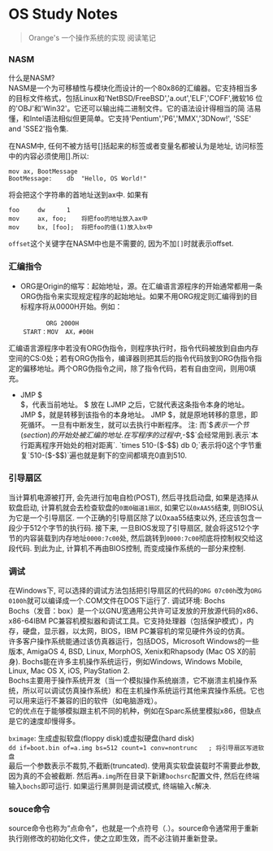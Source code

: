 # OS Study Notes
> Orange's 一个操作系统的实现 阅读笔记

### NASM
什么是NASM?  
NASM是一个为可移植性与模块化而设计的一个80x86的汇编器。它支持相当多
的目标文件格式，包括Linux和'NetBSD/FreeBSD','a.out','ELF','COFF',微软16
位的'OBJ'和'Win32'。它还可以输出纯二进制文件。它的语法设计得相当的简
洁易懂，和Intel语法相似但更简单。它支持'Pentium','P6','MMX','3DNow!',
'SSE' and 'SSE2'指令集.   
  
在NASM中, 任何不被方括号[]括起来的标签或者变量名都被认为是地址, 访问标签中的内容必须使用[].所以:  
```Assembly
mov ax, BootMessage
BootMessage:    db  "Hello, OS World!"
```  
将会把这个字符串的首地址送到ax中. 如果有
```Assembly
foo     dw      1
mov     ax, foo;    将把foo的地址放入ax中
mov     bx, [foo];  将把foo的值(1)放入bx中
```

`offset`这个关键字在NASM中也是不需要的, 因为不加`[]`时就表示offset.

### 汇编指令
* ORG是Origin的缩写：起始地址，源。在汇编语言源程序的开始通常都用一条ORG伪指令来实现规定程序的起始地址。如果不用ORG规定则汇编得到的目标程序将从0000H开始。例如：
```Assembly
 　　      ORG 2000H 　　
    START：MOV  AX，#00H
```
汇编语言源程序中若没有ORG伪指令，则程序执行时，指令代码被放到自由内存空间的CS:0处；若有ORG伪指令，编译器则把其后的指令代码放到ORG伪指令指定的偏移地址。两个ORG伪指令之间，除了指令代码，若有自由空间，则用0填充。

* JMP $  
$，代表当前地址。
$ 放在 LJMP 之后，它就代表这条指令本身的地址。
JMP $，就是转移到该指令的本身地址。
JMP $，就是原地转移的意思，即 死循环。
一旦有中断发生，就可以去执行中断程序。
注: 而`$$`表示一个节(section)的开始处被汇编的地址. 在写程序的过程中, `$-$$`会经常用到.表示`本行距离程序开始处的相对距离`.  
`times   510-($-$$)  db  0;`表示将0这个字节重复`510-($-$$)`遍也就是剩下的空间都填充0直到510. 

### 引导扇区
当计算机电源被打开, 会先进行加电自检(POST), 然后寻找启动盘, 如果是选择从软盘启动, 计算机就会去检查软盘的`0面0磁道1扇区`, 如果它以`0xAA55`结束, 则BIOS认为它是一个引导扇区. 一个正确的引导扇区除了以0xaa55结束以外, 还应该包含一段少于512个字节的执行码. 接下来, 一旦BIOS发现了引导扇区, 就会将这512个字节的内容装载到内存地址`0000:7c00`处, 然后跳转到`0000:7c00`彻底将控制权交给这段代码. 到此为止, 计算机不再由BIOS控制, 而变成操作系统的一部分来控制.


### 调试
在Windows下, 可以选择的调试方法包括把引导扇区的代码的`ORG 07c00h`改为`ORG 0100h`就可以编译成一个.COM文件在DOS下运行了. 
调试环境: Bochs  
Bochs（发音：box）是一个以GNU宽通用公共许可证发放的开放源代码的x86、x86-64IBM PC兼容机模拟器和调试工具。它支持处理器（包括保护模式），内存，硬盘，显示器，以太网，BIOS，IBM PC兼容机的常见硬件外设的仿真。    
许多客户操作系统能通过该仿真器运行，包括DOS，Microsoft Windows的一些版本, AmigaOS 4, BSD, Linux, MorphOS, Xenix和Rhapsody (Mac OS X的前身).  Bochs能在许多主机操作系统运行，例如Windows, Windows Mobile, Linux, Mac OS X, iOS, PlayStation 2.  
Bochs主要用于操作系统开发（当一个模拟操作系统崩溃，它不崩溃主机操作系统，所以可以调试仿真操作系统）和在主机操作系统运行其他来宾操作系统。它也可以用来运行不兼容的旧的软件（如电脑游戏）。  
它的优点在于能够模拟跟主机不同的机种，例如在Sparc系统里模拟x86，但缺点是它的速度却慢得多。

`bximage`: 生成虚拟软盘(floppy disk)或虚拟硬盘(hard disk)    
`dd if=boot.bin of=a.img bs=512 count=1 conv=nontrunc   ; 将引导扇区写进软盘`  
最后一个参数表示不裁剪,不截断(truncated). 使用真实软盘装载时不需要此参数, 因为真的不会被截断.
然后再`a.img`所在目录下新建`bochsrc`配置文件, 然后在终端输入`bochs`即可运行. 如果运行黑屏则是调试模式, 终端输入`c`解决.



### souce命令
source命令也称为“点命令”，也就是一个点符号（.）。source命令通常用于重新执行刚修改的初始化文件，使之立即生效，而不必注销并重新登录。










